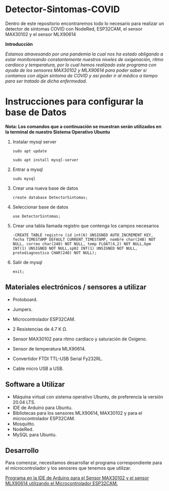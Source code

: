 # Detector-Sintomas-COVID
Dentro de este repositorio encontraremos todo lo necesario para realizar un detector de síntomas COVID con NodeRed, ESP32CAM, el sensor MAX30102 y el sensor MLX90614

**Introducción**

*Estamos atravesando por una pandemia la cual nos ha estado obligando a estar monitoreando constantemente nuestros niveles de oxigenación, ritmo cardiaco y temperatura, por lo cual hemos realizado este programa con ayuda de los sensores MAX30102 y  MLX90614 para poder  saber si contamos con algún síntoma de COVID y así poder ir al médico a tiempo para ser tratado de dicha enfermedad.*

# Instrucciones para configurar la base de Datos
**Nota: Los comandos que a continuación se muestran serán utilizados en la terminal de nuestro Sistema Operativo Ubuntu** 
1. Instalar mysql server
   
	`sudo apt update` 
	
	`sudo apt install mysql-server`
	
2. Entrar a mysql

	`sudo mysql`
	
3. Crear una nueva base de datos

	`create database DetectorSintomas;`
	
4. Seleccionar base de datos

	`use DetectorSintomas;`
	
5. Crear una tabla llamada registro que contenga los campos necesarios

	`-CREATE TABLE registro (id int(6) UNSIGNED AUTO_INCREMENT KEY, fecha TIMESTAMP DEFAULT CURRENT_TIMESTAMP, nombre char(248) NOT NULL, correo char(248) NOT NULL, temp FLOAT(4,2) NOT NULL,bpm INT(1) UNSIGNED NOT NULL,sp02 INT(1) UNSIGNED NOT NULL, protodiagnostico CHAR(248) NOT NULL);`
	
5. Salir de mysql

	`exit;`
	
## Materiales electrónicos / sensores a utilizar
- Protoboard.

- Jumpers.

- Microcontrolador ESP32CAM.

- 2 Resistencias de 4.7 K Ω.

- Sensor MAX30102 para ritmo cardíaco y saturación de Oxígeno.

- Sensor de temperatura MLX90614.

- Convertidor FTDI TTL-USB Serial Fy232RL.

- Cable micro USB a USB.

## Software a Utilizar
- Máquina virtual con sistema operativo Ubuntu, de preferencia la versión 20.04 LTS.
- IDE de Arduino para Ubuntu.
- Bibliotecas para los sensores MLX90614, MAX30102 y para el microcontrolador ESP32CAM.
- Mosquitto.
- NodeRed.
- MySQL para Ubuntu.

## Desarrollo 
Para comenzar, necesitamos desarrollar el programa correspondiente para el microcontrolador y los senosres que tenemos que utilizar.

  [Programa en la IDE de Arduino para el Sensor MAX30102 y el sensor MLX90614 utilizando el Microcontrolador ESP32CAM.](https://github.com/MiguelPM01/Detector-Sintomas-COVID/blob/main/ESP32CAM-MQTT-MLX90614-MAX30102-JSON/ESP32CAM-MQTT-MLX90614-MAX30102/ESP32CAM-MQTT-MLX90614-MAX30102.ino)
